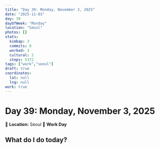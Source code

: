 ```yaml
---
title: "Day 39: Monday, November 3, 2025"
date: "2025-11-03"
day: 39
dayOfWeek: "Monday"
location: "Seoul"
photos: []
stats:
  kimbap: 3
  commits: 0
  worked: 3
  cultural: 2
  steps: 5372
tags: ["work","seoul"]
draft: true
coordinates:
  lat: null
  lng: null
work: true
---
```

# Day 39: Monday, November 3, 2025

📍 **Location:** Seoul
💼 **Work Day**

## What do I do today?


